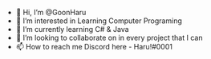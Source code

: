 - 👋 Hi, I’m @GoonHaru
- :jack_o_lantern: I’m interested in Learning Computer Programing
- 🌱 I’m currently learning C# & Java
- 💞️ I’m looking to collaborate on in every project that I can
- 📫 How to reach me Discord here - Haru!#0001

<!---
GoonHaru/GoonHaru is a ✨ special ✨ repository because its `README.md` (this file) appears on your GitHub profile.
You can click the Preview link to take a look at your changes.
--->
